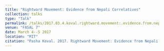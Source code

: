 ```yaml
---
title: "Rightward Movement: Evidence from Nepali Correlatives"
collection: talks
type: "Talk"
permalink: /talks/2017.03.4.koval.rightward.movement:.evidence.from.nepali.correlatives
venue: "FASAL 7"
date: March 4--5 2017
location: "MIT"
citation: "Pasha Koval. 2017. Rightward Movement: Evidence from Nepali Correlatives (Talk). FASAL 7. MIT. March 4--5."
---
```

